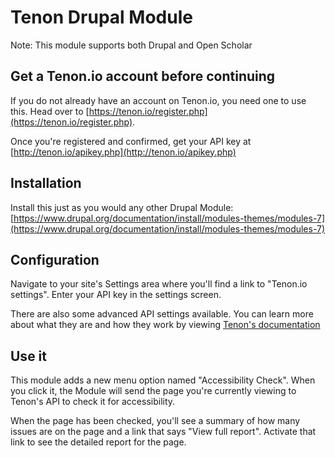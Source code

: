# Tenon Drupal Module

Note: This module supports both Drupal and Open Scholar

## Get a Tenon.io account before continuing
If you do not already have an account on Tenon.io, you need one to use this. Head over to [https://tenon.io/register.php](https://tenon.io/register.php). 

Once you're registered and confirmed, get your API key at [http://tenon.io/apikey.php](http://tenon.io/apikey.php)

## Installation
Install this just as you would any other Drupal Module: [https://www.drupal.org/documentation/install/modules-themes/modules-7](https://www.drupal.org/documentation/install/modules-themes/modules-7)

## Configuration
Navigate to your site's Settings area where you'll find a link to "Tenon.io settings". Enter your API key in the settings screen.

There are also some advanced API settings available. You can learn more about what they are and how they work by viewing [Tenon's documentation](http://tenon.io/documentation/understanding-request-parameters.php)	

## Use it
This module adds a new menu option named "Accessibility Check". When you click it, the Module will send the page you're currently viewing to Tenon's API to check it for accessibility.  

When the page has been checked, you'll see a summary of how many issues are on the page and a link that says "View full report".  Activate that link to see the detailed report for the page. 
